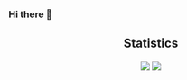 ### Hi there 👋

<div align="center">
  <h2 align="center">Statistics</h2>
  <img src="https://github-readme-stats.vercel.app/api?username=AbrahamRumondor&show_icons=true&theme=nightowl&hide_border=true&include_all_commits=true" align="center"/>
  <img src="https://github-readme-stats.vercel.app/api/top-langs/?username=AbrahamRumondor&layout=compact&langs_count=6&theme=nightowl&hide_border=true" align="center"/>
</div>

<!--
**AbrahamRumondor/AbrahamRumondor** is a ✨ _special_ ✨ repository because its `README.md` (this file) appears on your GitHub profile.

Here are some ideas to get you started:

- 🔭 I’m currently working on ...
- 🌱 I’m currently learning ...
- 👯 I’m looking to collaborate on ...
- 🤔 I’m looking for help with ...
- 💬 Ask me about ...
- 📫 How to reach me: ...
- 😄 Pronouns: ...
- ⚡ Fun fact: ...
-->
